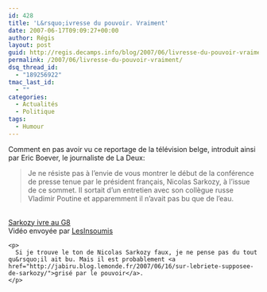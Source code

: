 ```yaml
---
id: 428
title: 'L&rsquo;ivresse du pouvoir. Vraiment'
date: 2007-06-17T09:09:27+00:00
author: Régis
layout: post
guid: http://regis.decamps.info/blog/2007/06/livresse-du-pouvoir-vraiment/
permalink: /2007/06/livresse-du-pouvoir-vraiment/
dsq_thread_id:
  - "189256922"
tmac_last_id:
  - ""
categories:
  - Actualités
  - Politique
tags:
  - Humour
---
```

Comment en pas avoir vu ce reportage de la télévision belge, introduit ainsi par Eric Boever, le journaliste de La Deux:

> Je ne résiste pas à l&rsquo;envie de vous montrer le début de la conférence de presse tenue par le président français, Nicolas Sarkozy, à l&rsquo;issue de ce sommet. Il sortait d&rsquo;un entretien avec son collègue russe Vladimir Poutine et apparemment il n&rsquo;avait pas bu que de l&rsquo;eau.

<div style="width:320px;text-align:left;">
  <p>
    <br /><span style="margin-top:0px;"><a href="http://www.dailymotion.com/video/x27s4a_sarkozy-ivre-au-g8">Sarkozy ivre au G8</a><br />Vidéo envoyée par <a href="http://www.dailymotion.com/LesInsoumis">LesInsoumis</a><br /></span></div> 
    
    <p>
      Si je trouve le ton de Nicolas Sarkozy faux, je ne pense pas du tout qu&rsquo;il ait bu. Mais il est probablement <a href="http://jabiru.blog.lemonde.fr/2007/06/16/sur-lebriete-supposee-de-sarkozy/">grisé par le pouvoir</a>.
    </p>